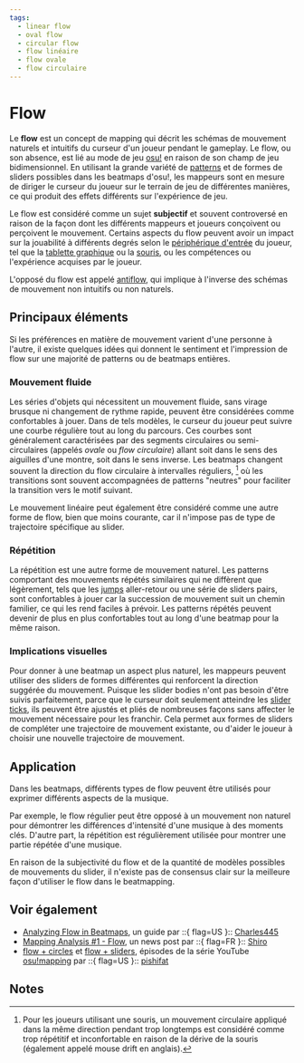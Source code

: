 ```yaml
---
tags:
  - linear flow
  - oval flow
  - circular flow
  - flow linéaire
  - flow ovale
  - flow circulaire
---
```


# Flow

Le **flow** est un concept de mapping qui décrit les schémas de mouvement naturels et intuitifs du curseur d'un joueur pendant le gameplay. Le flow, ou son absence, est lié au mode de jeu [osu!](/wiki/Game_mode/osu!) en raison de son champ de jeu bidimensionnel. En utilisant la grande variété de [patterns](/wiki/Beatmap/Pattern) et de formes de sliders possibles dans les beatmaps d'osu!, les mappeurs sont en mesure de diriger le curseur du joueur sur le terrain de jeu de différentes manières, ce qui produit des effets différents sur l'expérience de jeu.

Le flow est considéré comme un sujet **subjectif** et souvent controversé en raison de la façon dont les différents mappeurs et joueurs conçoivent ou perçoivent le mouvement. Certains aspects du flow peuvent avoir un impact sur la jouabilité à différents degrés selon le [périphérique d'entrée](/wiki/Gameplay/Input_device) du joueur, tel que la [tablette graphique](/wiki/Gameplay/Input_device/Graphics_tablet) ou la [souris](/wiki/Gameplay/Input_device/Mouse), ou les compétences ou l'expérience acquises par le joueur.

L'opposé du flow est appelé [antiflow](/wiki/Beatmapping/Mapping_techniques/Antiflow), qui implique à l'inverse des schémas de mouvement non intuitifs ou non naturels.

## Principaux éléments

Si les préférences en matière de mouvement varient d'une personne à l'autre, il existe quelques idées qui donnent le sentiment et l'impression de flow sur une majorité de patterns ou de beatmaps entières.

### Mouvement fluide

Les séries d'objets qui nécessitent un mouvement fluide, sans virage brusque ni changement de rythme rapide, peuvent être considérées comme confortables à jouer. Dans de tels modèles, le curseur du joueur peut suivre une courbe régulière tout au long du parcours. Ces courbes sont généralement caractérisées par des segments circulaires ou semi-circulaires (appelés *ovale* ou *flow circulaire*) allant soit dans le sens des aiguilles d'une montre, soit dans le sens inverse. Les beatmaps changent souvent la direction du flow circulaire à intervalles réguliers, [^circular-flow] où les transitions sont souvent accompagnées de patterns "neutres" pour faciliter la transition vers le motif suivant.

Le mouvement linéaire peut également être considéré comme une autre forme de flow, bien que moins courante, car il n'impose pas de type de trajectoire spécifique au slider.

### Répétition

La répétition est une autre forme de mouvement naturel. Les patterns comportant des mouvements répétés similaires qui ne diffèrent que légèrement, tels que les [jumps](/wiki/Beatmap/Pattern/Jump) aller-retour ou une série de sliders pairs, sont confortables à jouer car la succession de mouvement suit un chemin familier, ce qui les rend faciles à prévoir. Les patterns répétés peuvent devenir de plus en plus confortables tout au long d'une beatmap pour la même raison.

### Implications visuelles

Pour donner à une beatmap un aspect plus naturel, les mappeurs peuvent utiliser des sliders de formes différentes qui renforcent la direction suggérée du mouvement. Puisque les slider bodies n'ont pas besoin d'être suivis parfaitement, parce que le curseur doit seulement atteindre les [slider ticks](/wiki/Gameplay/Hit_object/Slider/Slider_tick), ils peuvent être ajustés et pliés de nombreuses façons sans affecter le mouvement nécessaire pour les franchir. Cela permet aux formes de sliders de compléter une trajectoire de mouvement existante, ou d'aider le joueur à choisir une nouvelle trajectoire de mouvement.

## Application

Dans les beatmaps, différents types de flow peuvent être utilisés pour exprimer différents aspects de la musique.

Par exemple, le flow régulier peut être opposé à un mouvement non naturel pour démontrer les différences d'intensité d'une musique à des moments clés. D'autre part, la répétition est régulièrement utilisée pour montrer une partie répétée d'une musique.

En raison de la subjectivité du flow et de la quantité de modèles possibles de mouvements du slider, il n'existe pas de consensus clair sur la meilleure façon d'utiliser le flow dans le beatmapping.

## Voir également

- [Analyzing Flow in Beatmaps](https://osu.ppy.sh/community/forums/topics/86329), un guide par ::{ flag=US }:: [Charles445](https://osu.ppy.sh/users/85000)
- [Mapping Analysis #1 - Flow](https://osu.ppy.sh/home/news/2013-09-15-mapping-analysis-1-flow), un news post par ::{ flag=FR }:: [Shiro](https://osu.ppy.sh/users/113005)
- [flow + circles](https://www.youtube.com/watch?v=ig7nTSbWwVc) et [flow + sliders](https://www.youtube.com/watch?v=GYGatwQszwQ), épisodes de la série YouTube [osu!mapping](/wiki/Community/Video_series/osu!mapping) par ::{ flag=US }:: [pishifat](https://osu.ppy.sh/users/3178418)

## Notes

[^circular-flow]: Pour les joueurs utilisant une souris, un mouvement circulaire appliqué dans la même direction pendant trop longtemps est considéré comme trop répétitif et inconfortable en raison de la dérive de la souris (également appelé mouse drift en anglais).
